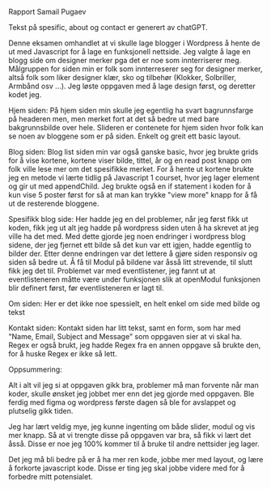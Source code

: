 Rapport Samail Pugaev

Tekst på spesific, about og contact er generert av chatGPT.

Denne eksamen omhandlet at vi skulle lage blogger i Wordpress å hente de ut med Javascript for å lage en funksjonell nettside. Jeg valgte å lage en blogg side om designer merker pga det er noe som innterriserer meg. Målgruppen for siden min er folk som innterreserer seg for designer merker, altså folk som liker designer klær, sko og tilbehør (Klokker, Solbriller, Armbånd osv ...). Jeg løste oppgaven med å lage design først, og deretter kodet jeg.

Hjem siden: På hjem siden min skulle jeg egentlig ha svart bagrunnsfarge på headeren men, men merket fort at det så bedre ut med bare bakgrunnsbilde over hele. Slideren er contenete for hjem siden hvor folk kan se noen av bloggene som er på siden. Enkelt og greit ett basic layout.

Blog siden: Blog list siden min var også ganske basic, hvor jeg brukte grids for å vise kortene, kortene viser bilde, tittel, år og en read post knapp om folk ville lese mer om det spesifikke merket. For å hente ut kortene brukte jeg en metode vi lærte tidlig på Javascript 1 courset, hvor jeg lager element og gir ut med appendChild. Jeg brukte også en if statement i koden for å kun vise 5 poster først for så at man kan trykke "view more" knapp for å få ut de resterende bloggene.

Spesifikk blog side: Her hadde jeg en del problemer, når jeg først fikk ut koden, fikk jeg ut alt jeg hadde på wordpress siden uten å ha skrevet at jeg ville ha det med. Med dette gjorde jeg noen endringer i wordpress blog sidene, der jeg fjernet ett bilde så det kun var ett igjen, hadde egentlig to bilder der. Etter denne endringen var det lettere å gjøre siden responsiv og siden så bedre ut. Å få til Modul på bildene var åsså litt strevende, til slutt fikk jeg det til. Problemet var med eventlistener, jeg fannt ut at eventlisteneren måtte være under funksjonen slik at openModul funksjonen blir definert først, før eventlisteneren er lagt til.

Om siden: Her er det ikke noe spessielt, en helt enkel om side med bilde og tekst

Kontakt siden: Kontakt siden har litt tekst, samt en form, som har med "Name, Email, Subject and Message" som oppgaven sier at vi skal ha. Regex er også brukt, jeg hadde Regex fra en annen oppgave så brukte den, for å huske Regex er ikke så lett.

Oppsummering:

Alt i alt vil jeg si at oppgaven gikk bra, problemer må man forvente når man koder, skulle ønsket jeg jobbet mer enn det jeg gjorde med oppgaven. Ble ferdig med figma og wordpress første dagen så ble for avslappet og plutselig gikk tiden.

Jeg har lært veldig mye, jeg kunne ingenting om både slider, modul og vis mer knapp. Så at vi trengte disse på oppgaven var bra, så fikk vi lært det åsså. Disse er noe jeg 100% kommer til å bruke til andre nettsider jeg lager.

Det jeg må bli bedre på er å ha mer ren kode, jobbe mer med layout, og lære å forkorte javascript kode. Disse er ting jeg skal jobbe videre med for å forbedre mitt potensialet.
